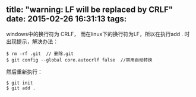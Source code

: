 ﻿title: "warning: LF will be replaced by CRLF"
date: 2015-02-26 16:31:13
tags:
---
windows中的换行符为 CRLF， 而在linux下的换行符为LF，所以在执行add . 时出现提示，解决办法：

```
$ rm -rf .git  // 删除.git
$ git config --global core.autocrlf false  //禁用自动转换  
```

然后重新执行：

```
$ git init  
$ git add .
```